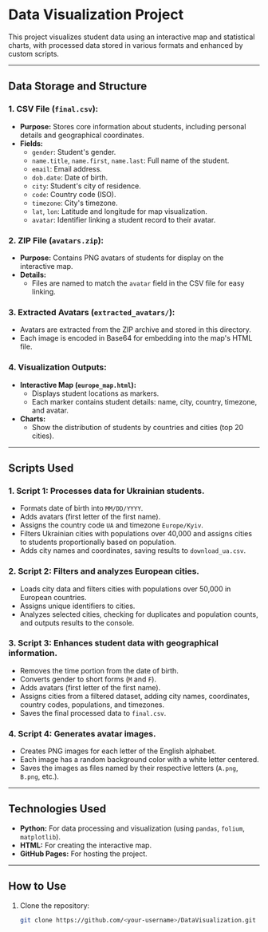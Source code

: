 # **Data Visualization Project**

This project visualizes student data using an interactive map and statistical charts, with processed data stored in various formats and enhanced by custom scripts.

---

## **Data Storage and Structure**

### 1. **CSV File (`final.csv`):**
- **Purpose:** Stores core information about students, including personal details and geographical coordinates.
- **Fields:**
  - `gender`: Student's gender.
  - `name.title`, `name.first`, `name.last`: Full name of the student.
  - `email`: Email address.
  - `dob.date`: Date of birth.
  - `city`: Student's city of residence.
  - `code`: Country code (ISO).
  - `timezone`: City's timezone.
  - `lat`, `lon`: Latitude and longitude for map visualization.
  - `avatar`: Identifier linking a student record to their avatar.

### 2. **ZIP File (`avatars.zip`):**
- **Purpose:** Contains PNG avatars of students for display on the interactive map.
- **Details:**
  - Files are named to match the `avatar` field in the CSV file for easy linking.

### 3. **Extracted Avatars (`extracted_avatars/`):**
- Avatars are extracted from the ZIP archive and stored in this directory.
- Each image is encoded in Base64 for embedding into the map's HTML file.

### 4. **Visualization Outputs:**
- **Interactive Map (`europe_map.html`):**
  - Displays student locations as markers.
  - Each marker contains student details: name, city, country, timezone, and avatar.
- **Charts:**
  - Show the distribution of students by countries and cities (top 20 cities).

---

## **Scripts Used**

### 1. **Script 1:** Processes data for Ukrainian students.
- Formats date of birth into `MM/DD/YYYY`.
- Adds avatars (first letter of the first name).
- Assigns the country code `UA` and timezone `Europe/Kyiv`.
- Filters Ukrainian cities with populations over 40,000 and assigns cities to students proportionally based on population.
- Adds city names and coordinates, saving results to `download_ua.csv`.

### 2. **Script 2:** Filters and analyzes European cities.
- Loads city data and filters cities with populations over 50,000 in European countries.
- Assigns unique identifiers to cities.
- Analyzes selected cities, checking for duplicates and population counts, and outputs results to the console.

### 3. **Script 3:** Enhances student data with geographical information.
- Removes the time portion from the date of birth.
- Converts gender to short forms (`M` and `F`).
- Adds avatars (first letter of the first name).
- Assigns cities from a filtered dataset, adding city names, coordinates, country codes, populations, and timezones.
- Saves the final processed data to `final.csv`.

### 4. **Script 4:** Generates avatar images.
- Creates PNG images for each letter of the English alphabet.
- Each image has a random background color with a white letter centered.
- Saves the images as files named by their respective letters (`A.png`, `B.png`, etc.).

---

## **Technologies Used**
- **Python:** For data processing and visualization (using `pandas`, `folium`, `matplotlib`).
- **HTML:** For creating the interactive map.
- **GitHub Pages:** For hosting the project.

---

## **How to Use**
1. Clone the repository:
   ```bash
   git clone https://github.com/<your-username>/DataVisualization.git
